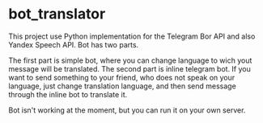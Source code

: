 # bot_translator



This project use Python implementation for the Telegram Bor API and also Yandex Speech API.
Bot has two parts. 

The first part is simple bot, where you can change language to wich yout message will be translated. The second part is inline telegram bot. If you want to send something to your friend, who does not speak on your language, just change translation language, and then send message through the inline bot to translate it.

Bot isn't working at the moment, but you can run it on your own server.
